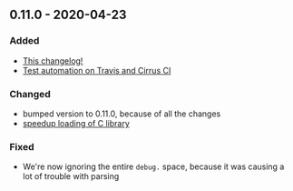 ## 0.11.0 - 2020-04-23

### Added

- [This changelog!](https://github.com/gronke/py-freebsd_sysctl/pull/6)
- [Test automation on Travis and Cirrus CI](https://github.com/gronke/py-freebsd_sysctl/pull/5)

### Changed

- bumped version to 0.11.0, because of all the changes
- [speedup loading of C library](https://github.com/gronke/py-freebsd_sysctl/pull/4)

### Fixed

- We're now ignoring the entire `debug.` space, because it was causing a lot of trouble with parsing
